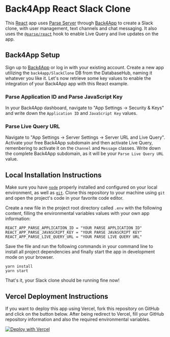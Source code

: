 # Back4App React Slack Clone

This [React](https://reactjs.org/) app uses [Parse Server](https://parseplatform.org/) through [Back4App](https://www.back4app.com/) to create a Slack clone, with user management, text channels and chat messaging. It also uses the [`@parse/react`](https://github.com/parse-community/parse-react/tree/master/packages/parse-react) hook to enable Live Query and live updates on the app.

## Back4App Setup

Sign up to [Back4App](https://www.back4app.com/) or log in with your existing account. Create a new app utilizing the `back4app/SlackClone` DB from the DatabaseHub, naming it whatever you like it. Let's now retrieve some key values to enable the integration of your Back4App app with this React example.

### Parse Application ID and Parse JavaScript Key

In your Back4App dashboard, navigate to "App Settings -> Security & Keys" and write down the `Application ID` and `JavaScript Key` values.

### Parse Live Query URL

Navigate to "App Settings -> Server Settings -> Server URL and Live Query". Activate your free Back4App subdomain and then activate Live Query, remenbering to activate it on the `Channel` and `Message` classes. Write down the complete Back4App subdomain, as it will be your `Parse Live Query URL` value.

## Local Installation Instructions

Make sure you have [`node`](https://nodejs.org/en/download/) properly installed and configured on your local environment, as well as [`git`](https://git-scm.com/). Clone this repository to your machine using `git` and open the project's code in your favorite code editor.

Create a new file in the project root directory called `.env` with the following content, filling the environmental variables values with your own app information:

```plain
REACT_APP_PARSE_APPLICATION_ID = "YOUR PARSE APPLICATION ID"
REACT_APP_PARSE_JAVASCRIPT_KEY = "YOUR PARSE JAVASCRIPT KEY"
REACT_APP_PARSE_LIVE_QUERY_URL = "YOUR PARSE LIVE QUERY URL"
```

Save the file and run the following commands in your command line to install all project dependencies and finally start the app in development mode on your browser.

```plain
yarn install
yarn start
```

That's it, your Slack clone should be running fine now!

## Vercel Deployment Instructions

If you want to deploy this app using Vercel, fork this repository on GitHub and click on the button below. After being redirect to Vercel, fill your GitHub repository information and also the required environmental variables.

[![Deploy with Vercel](https://vercel.com/button)](https://vercel.com/new/clone?repository-url=https%3A%2F%2Fgithub.com%2Ftemplates-back4app%2Freact-ts-slack-clone&env=REACT_APP_PARSE_APPLICATION_ID,REACT_APP_PARSE_LIVE_QUERY_URL,REACT_APP_PARSE_JAVASCRIPT_KEY&envDescription=Enter%20your%20Application%20ID%2C%20Javascript%20Key%20and%20Real%20Time%20URL&envLink=https%3A%2F%2Fparse-dashboard.back4app.com%2Fapps&project-name=slack-clone-typescript-template&repository-name=slack-clone-typescript-template)
